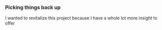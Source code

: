 ### Picking things back up

I wanted to revitalize this project because I have a whole lot more insight to offer
